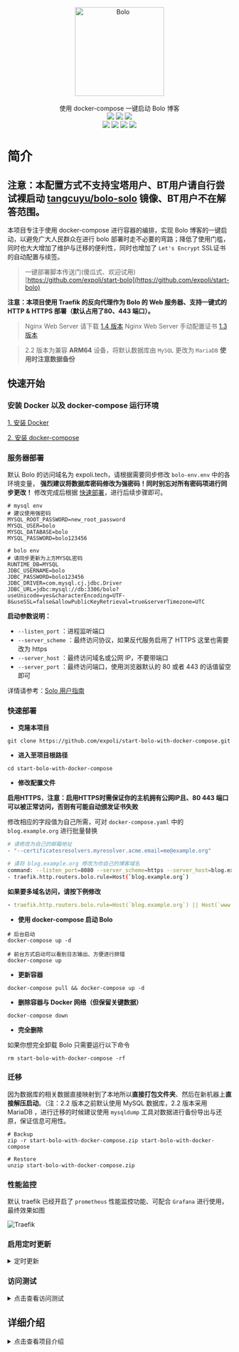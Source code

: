 <p align = "center">
<img alt="Bolo" src="image/bolo-circle.png" height="200px" width="200px">
<br><br>
使用 docker-compose 一键启动 Bolo 博客
<br>
<img src="https://img.shields.io/github/last-commit/expoli/start-bolo-with-docker-compose.svg?style=flat-square">
<img src="https://img.shields.io/github/issues-pr-closed/expoli/start-bolo-with-docker-compose.svg?style=flat-square">
<img src="https://img.shields.io/github/downloads/expoli/start-bolo-with-docker-compose/total?style=flat-square">
<br>
<img src="https://img.shields.io/docker/cloud/automated/tangcuyu/bolo-solo?style=flat-square">
<img src="https://img.shields.io/docker/cloud/build/tangcuyu/bolo-solo?style=flat-square">
<img src="https://img.shields.io/docker/pulls/tangcuyu/bolo-solo.svg?style=flat-square">
<img src="https://img.shields.io/docker/v/tangcuyu/bolo-solo?sort=date&style=flat-square">
<!-- <img alt="Docker Image Version (latest semver)" src="https://img.shields.io/docker/v/tangcuyu/bolo-solo?sort=semver&style=flat-square"> -->
<!-- <img src="https://img.shields.io/github/v/expoli/start-bolo-with-docker-compose?style=flat-square"> -->
<!-- <img src="https://img.shields.io/github/issues/expoli/start-bolo-with-docker-compose?style=flat-square"> -->
<!-- <img src="https://img.shields.io/github/commit-activity/y/expoli/start-bolo-with-docker-compose?style=flat-square"> -->
</p>

# 简介

## 注意：本配置方式不支持宝塔用户、BT用户请自行尝试裸启动 [tangcuyu/bolo-solo](https://hub.docker.com/repository/docker/tangcuyu/traefik/general) 镜像、BT用户不在解答范围。

本项目专注于使用 docker-compose 进行容器的编排，实现 Bolo 博客的一键启动，以避免广大人民群众在进行 bolo 部署时走不必要的弯路；降低了使用门槛，同时也大大增加了维护与迁移的便利性，同时也增加了 `Let's Encrypt` SSL证书的自动配置与续签。

> 一键部署脚本传送门(傻瓜式、欢迎试用) [https://github.com/expoli/start-bolo](https://github.com/expoli/start-bolo)

**注意：本项目使用 Traefik 的反向代理作为 Bolo 的 Web 服务器、支持一键式的 HTTP & HTTPS 部署（默认占用了80、443 端口）。**

> Nginx Web Server 请下载 [1.4 版本](https://github.com/expoli/start-bolo-with-docker-compose/releases/tag/v1.4)
> Nginx Web Server 手动配置证书 [1.3 版本](https://github.com/expoli/start-bolo-with-docker-compose/releases/tag/v1.3)

> 2.2 版本为兼容 **ARM64** 设备，将默认数据库由 `MySQL` 更改为 `MariaDB` **使用时注意数据备份**

## 快速开始

### 安装 Docker 以及 docker-compose 运行环境

[1. 安装 Docker](https://docs.docker.com/engine/install/)

[2. 安装 docker-compose](https://docs.docker.com/compose/install/)

### 服务器部署

默认 Bolo 的访问域名为 expoli.tech，请根据需要同步修改 `bolo-env.env` 中的各环境变量， **强烈建议将数据库密码修改为强密码！同时别忘对所有密码项进行同步更改！** 修改完成后根据 [快速部署](#快速部署)，进行后续步骤即可。

```
# mysql env
# 建议使用强密码
MYSQL_ROOT_PASSWORD=new_root_password
MYSQL_USER=bolo
MYSQL_DATABASE=bolo
MYSQL_PASSWORD=bolo123456

# bolo env
# 请同步更新为上方MYSQL密码
RUNTIME_DB=MYSQL
JDBC_USERNAME=bolo
JDBC_PASSWORD=bolo123456
JDBC_DRIVER=com.mysql.cj.jdbc.Driver
JDBC_URL=jdbc:mysql://db:3306/bolo?useUnicode=yes&characterEncoding=UTF-8&useSSL=false&allowPublicKeyRetrieval=true&serverTimezone=UTC

```

**启动参数说明：**

- `--listen_port` ：进程监听端口
- `--server_scheme` ：最终访问协议，如果反代服务启用了 HTTPS 这里也需要改为 https
- `--server_host` ：最终访问域名或公网 IP，不要带端口
- `--server_port` ：最终访问端口，使用浏览器默认的 80 或者 443 的话值留空即可

详情请参考：[Solo 用户指南](https://hacpai.com/article/1492881378588)

### 快速部署

- **克隆本项目**

```shell
git clone https://github.com/expoli/start-bolo-with-docker-compose.git
```

- **进入至项目根路径**

```shell
cd start-bolo-with-docker-compose
```

- **修改配置文件**

**启用HTTPS**，**注意：启用HTTPS时需保证你的主机拥有公网IP且、80 443 端口可以被正常访问，否则有可能自动颁发证书失败**

修改相应的字段值为自己所需，可对 `docker-compose.yaml` 中的 `blog.example.org` 进行批量替换

```bash
# 请修改为自己的邮箱地址
- "--certificatesresolvers.myresolver.acme.email=me@example.org"

# 请将 blog.example.org 修改为你自己的博客域名
command: --listen_port=8080 --server_scheme=https --server_host=blog.example.org --server_port=443 --lute_http=http://lute:8249
- traefik.http.routers.bolo.rule=Host(`blog.example.org`)
```

**如果要多域名访问，请按下例修改**
```yaml
- traefik.http.routers.bolo.rule=Host(`blog.example.org`) || Host(`www.example.org`)
```

- **使用 docker-compose 启动 Bolo**

```shell
# 后台启动
docker-compose up -d

# 前台方式启动可以看到日志输出、方便进行排错
docker-compose up
```

- **更新容器**

```shell
docker-compose pull && docker-compose up -d
```

- **删除容器与 Docker 网络（但保留关键数据）**

```shell
docker-compose down
```

- **完全删除**

如果你想完全卸载 Bolo 只需要运行以下命令

```shell
rm start-bolo-with-docker-compose -rf
```

### 迁移

因为数据库的相关数据直接映射到了本地所以**直接打包文件夹**、然后在新机器上**直接解压启动**。（注：2.2 版本之前默认使用 MySQL 数据库，2.2 版本采用 MariaDB ，进行迁移的时候建议使用 `mysqldump` 工具对数据进行备份导出与还原，保证信息可用性。

```shell
# Backup
zip -r start-bolo-with-docker-compose.zip start-bolo-with-docker-compose

# Restore
unzip start-bolo-with-docker-compose.zip
```

### 性能监控

默认 traefik 已经开启了 `prometheus` 性能监控功能、可配合 `Grafana` 进行使用，最终效果如图

![Traefik](image/Traefik-2-2-Copy-Grafana.png)

### 启用定时更新

<details>
<summary>定时更新</summary>

可使用 Linux 的定时任务实现定时更新。具体实现方式如下：

1. 手动运行定时命令进行测试

```bash
cd /path/to/your/docker-compose && docker-compose pull && docker-compose down && docker-compose up -d
```

2. 确认运行无误之后将其添加至定时任务中

编辑 `/var/spool/cron/你的用户名` 文件，将下面这一行添加至文件中即可。（每周五的凌晨2点钟进行更新）时间间隔可随意设置、写法可参考 https://crontab.guru/

```shell
0  2  *  *  5  cd /path/to/your/docker-compose && export $(cat ./bolo-env.env ) && docker-compose pull && docker-compose down && docker-compose up -d
```
</details>

### 访问测试

<details>
<summary>点击查看访问测试</summary>

再确认已经启动完成之后、使用浏览器访问您设置的对应域名即可完成博客的初始化。

- Bolo 初始化界面
![bolo 初始化界面](image/2020-03-22_09-32-bolo-admin.png)

- Bolo 初始化完成界面
![bolo 初始化完成界面](image/2020-03-22_09-41-bolo-init-success.png)
</details>

## 详细介绍

<details>
<summary>点击查看项目介绍</summary>

### docker-compose.yaml

```yaml
version: '3'

services:

  traefik:
    image: "traefik"
    container_name: "traefik"
    restart: always
    command:
#      - "--log.level=DEBUG"
#      - "--api.insecure=true"
      - "--providers.docker=true"
      - "--providers.docker.exposedbydefault=false"
      - "--entrypoints.web.address=:80"
      - "--entrypoints.websecure.address=:443"
      - "--certificatesresolvers.myresolver.acme.httpchallenge.entrypoint=web"
      - "--certificatesResolvers.myresolver.acme.dnsChallenge.resolvers=1.1.1.1:53,8.8.8.8:53"
#      - "--certificatesresolvers.myresolver.acme.caserver=https://acme-staging-v02.api.letsencrypt.org/directory"
      ############
      # 修改为自己的邮箱地址
      ############
      - "--certificatesresolvers.myresolver.acme.email=me@example.org"
      - "--certificatesresolvers.myresolver.acme.storage=/letsencrypt/acme.json"
      # prometheus 数据监控、如不需要可注释掉
      - "--metrics.prometheus=true"
      - "--entryPoints.metrics.address=:9090"
      - "--metrics.prometheus.entryPoint=metrics"
      # http 跳转至 https
      - "--entrypoints.web.http.redirections.entryPoint.to=websecure"
      - "--entrypoints.web.http.redirections.entryPoint.scheme=https"
    network_mode: host
    volumes:
      - "./letsencrypt:/letsencrypt"
      - "/var/run/docker.sock:/var/run/docker.sock:ro"

  db:
    image: mysql:5.7
    command: --max_allowed_packet=32505856 --character-set-server=utf8mb4 --collation-server=utf8mb4_general_ci --transaction-isolation=READ-COMMITTED --binlog-format=ROW
    restart: always
    volumes:
      - ./mysql/data:/var/lib/mysql
    env_file:
      - bolo-env.env
    networks: 
      - default

  bolo:
    image: tangcuyu/bolo-solo:latest
    restart: always
    container_name: "bolo"
    expose:
      - "8080"
    # 主题与文章挂载目录
    volumes: 
      - /etc/localtime:/etc/localtime:ro
    #   - ./web/markdowns:/opt/solo/markdowns:rw
    #   - ./theme/solo-nexmoe:/opt/solo/skins/nexmoe
    env_file:
      - bolo-env.env
    command: --listen_port=8080 --server_scheme=https --server_host=blog.example.org --server_port=443 --lute_http=http://lute:8249
    dns: 8.8.8.8
    labels:
      - traefik.enable=true
      - traefik.port=8080
      - traefik.http.routers.bolo.rule=Host(`blog.example.org`)
      - traefik.http.routers.bolo.tls=true
      - "traefik.http.routers.cloudreve.entrypoints=websecure"
      - traefik.http.routers.bolo.tls.certresolver=myresolver
    depends_on:
      - db
    networks:
      - default

  lute:
    image: b3log/lute-http
    restart: always 
    expose: 
      - "8249"
    networks: 
      - default

networks:
  default:

```

</details>
